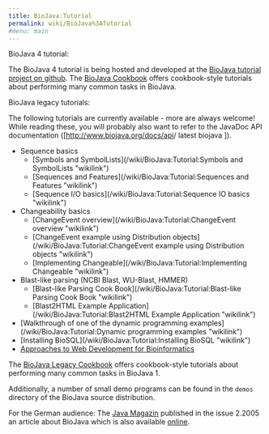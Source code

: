 ```yaml
---
title: BioJava:Tutorial
permalink: wiki/BioJava%3ATutorial
#menu: main
---
```


BioJava 4 tutorial:

The BioJava 4 tutorial is being hosted and developed at the [BioJava
tutorial project on
github](https://github.com/biojava/biojava3-tutorial). The [BioJava
Cookbook](/wiki/BioJava:CookBook "wikilink") offers cookbook-style tutorials
about performing many common tasks in BioJava.

BioJava legacy tutorials:

The following tutorials are currently available - more are always
welcome! While reading these, you will probably also want to refer to
the JavaDoc API documentation ([<http://www.biojava.org/docs/api>/
latest biojava ]).

-   Sequence basics
    -   [Symbols and
        SymbolLists](/wiki/BioJava:Tutorial:Symbols and SymbolLists "wikilink")
    -   [Sequences and
        Features](/wiki/BioJava:Tutorial:Sequences and Features "wikilink")
    -   [Sequence I/O
        basics](/wiki/BioJava:Tutorial:Sequence IO basics "wikilink")
-   Changeability basics
    -   [ChangeEvent
        overview](/wiki/BioJava:Tutorial:ChangeEvent overview "wikilink")
    -   [ChangeEvent example using Distribution
        objects](/wiki/BioJava:Tutorial:ChangeEvent example using Distribution objects "wikilink")
    -   [Implementing
        Changeable](/wiki/BioJava:Tutorial:Implementing Changeable "wikilink")
-   Blast-like parsing (NCBI Blast, WU-Blast, HMMER)
    -   [Blast-like Parsing Cook
        Book](/wiki/BioJava:Tutorial:Blast-like Parsing Cook Book "wikilink")
    -   [Blast2HTML Example
        Application](/wiki/BioJava:Tutorial:Blast2HTML Example Application "wikilink")
-   [Walkthrough of one of the dynamic programming
    examples](/wiki/BioJava:Tutorial:Dynamic programming examples "wikilink")
-   [Installing BioSQL](/wiki/BioJava:Tutorial:Installing BioSQL "wikilink")
-   [Approaches to Web Development for
    Bioinformatics](http://biojava.org/download/WebDevelopmentBioinformatics.pdf)

The [BioJava Legacy Cookbook](/wiki/BioJava:CookBookLegacy "wikilink") offers
cookbook-style tutorials about performing many common tasks in BioJava
1.

Additionally, a number of small demo programs can be found in the
`demos` directory of the BioJava source distribution.

For the German audience: The [Java Magazin](http://www.java-magazin.de/)
published in the issue 2.2005 an article about BioJava which is also
available
[online](http://www.biojava.org/presentations/JM_2.05_20-23.pdf).
